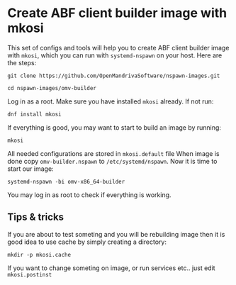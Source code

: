 # Create ABF client builder image with mkosi

This set of configs and tools will help you to create ABF client builder image with `mkosi`, which you can run with `systemd-nspawn` on your host. Here are the steps:

    git clone https://github.com/OpenMandrivaSoftware/nspawn-images.git

    cd nspawn-images/omv-builder
Log in as a root.
Make sure you have installed `mkosi` already. If not run:

    dnf install mkosi
If everything is good, you may want to start to build an image by running:

    mkosi

All needed configurations are stored in `mkosi.default` file
When image is done copy `omv-builder.nspawn` to `/etc/systemd/nspawn`. Now it is time to start our image:

    systemd-nspawn -bi omv-x86_64-builder

You may log in as root to check if everything is working.

## Tips & tricks

If you are about to test someting and you will be rebuilding image then it is good idea to use cache by simply creating a directory:

    mkdir -p mkosi.cache
If you want to change someting on image, or run services etc.. just edit `mkosi.postinst`

